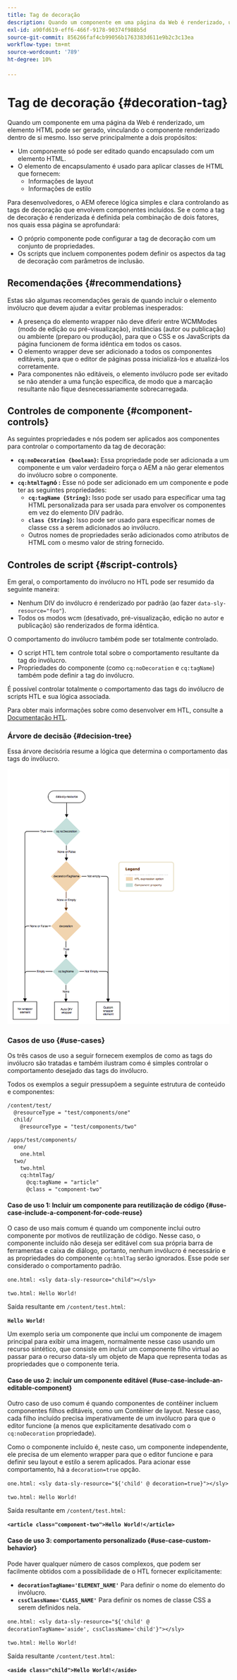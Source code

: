```yaml
---
title: Tag de decoração
description: Quando um componente em uma página da Web é renderizado, um elemento HTML pode ser gerado, vinculando o componente renderizado dentro de si mesmo. Para desenvolvedores, o AEM oferece lógica simples e clara controlando as tags de decoração que envolvem componentes incluídos.
exl-id: a90fd619-eff6-466f-9178-90374f988b5d
source-git-commit: 856266faf4cb99056b1763383d611e9b2c3c13ea
workflow-type: tm+mt
source-wordcount: '789'
ht-degree: 10%

---
```


# Tag de decoração {#decoration-tag}

Quando um componente em uma página da Web é renderizado, um elemento HTML pode ser gerado, vinculando o componente renderizado dentro de si mesmo. Isso serve principalmente a dois propósitos:

* Um componente só pode ser editado quando encapsulado com um elemento HTML.
* O elemento de encapsulamento é usado para aplicar classes de HTML que fornecem:
   * Informações de layout
   * Informações de estilo

Para desenvolvedores, o AEM oferece lógica simples e clara controlando as tags de decoração que envolvem componentes incluídos. Se e como a tag de decoração é renderizada é definida pela combinação de dois fatores, nos quais essa página se aprofundará:

* O próprio componente pode configurar a tag de decoração com um conjunto de propriedades.
* Os scripts que incluem componentes podem definir os aspectos da tag de decoração com parâmetros de inclusão.

## Recomendações {#recommendations}

Estas são algumas recomendações gerais de quando incluir o elemento invólucro que devem ajudar a evitar problemas inesperados:

* A presença do elemento wrapper não deve diferir entre WCMModes (modo de edição ou pré-visualização), instâncias (autor ou publicação) ou ambiente (preparo ou produção), para que o CSS e os JavaScripts da página funcionem de forma idêntica em todos os casos.
* O elemento wrapper deve ser adicionado a todos os componentes editáveis, para que o editor de páginas possa inicializá-los e atualizá-los corretamente.
* Para componentes não editáveis, o elemento invólucro pode ser evitado se não atender a uma função específica, de modo que a marcação resultante não fique desnecessariamente sobrecarregada.

## Controles de componente {#component-controls}

As seguintes propriedades e nós podem ser aplicados aos componentes para controlar o comportamento da tag de decoração:

* **`cq:noDecoration {boolean}`:** Essa propriedade pode ser adicionada a um componente e um valor verdadeiro força o AEM a não gerar elementos do invólucro sobre o componente.
* **`cq:htmlTag`nó :** Esse nó pode ser adicionado em um componente e pode ter as seguintes propriedades:
   * **`cq:tagName {String}`:** Isso pode ser usado para especificar uma tag HTML personalizada para ser usada para envolver os componentes em vez do elemento DIV padrão.
   * **`class {String}`:** Isso pode ser usado para especificar nomes de classe css a serem adicionados ao invólucro.
   * Outros nomes de propriedades serão adicionados como atributos de HTML com o mesmo valor de string fornecido.

## Controles de script {#script-controls}

Em geral, o comportamento do invólucro no HTL pode ser resumido da seguinte maneira:

* Nenhum DIV do invólucro é renderizado por padrão (ao fazer `data-sly-resource="foo"`).
* Todos os modos wcm (desativado, pré-visualização, edição no autor e publicação) são renderizados de forma idêntica.

O comportamento do invólucro também pode ser totalmente controlado.

* O script HTL tem controle total sobre o comportamento resultante da tag do invólucro.
* Propriedades do componente (como `cq:noDecoration` e `cq:tagName`) também pode definir a tag do invólucro.

É possível controlar totalmente o comportamento das tags do invólucro de scripts HTL e sua lógica associada.

Para obter mais informações sobre como desenvolver em HTL, consulte a [Documentação HTL](https://experienceleague.adobe.com/docs/experience-manager-htl/using/overview.html?lang=pt-BR).

### Árvore de decisão {#decision-tree}

Essa árvore decisória resume a lógica que determina o comportamento das tags do invólucro.

![Árvore de decisão](assets/decoration-tag-decision-tree.png)

### Casos de uso {#use-cases}

Os três casos de uso a seguir fornecem exemplos de como as tags do invólucro são tratadas e também ilustram como é simples controlar o comportamento desejado das tags do invólucro.

Todos os exemplos a seguir pressupõem a seguinte estrutura de conteúdo e componentes:

```
/content/test/
  @resourceType = "test/components/one"
  child/
    @resourceType = "test/components/two"
```

```
/apps/test/components/
  one/
    one.html
  two/
    two.html
    cq:htmlTag/
      @cq:tagName = "article"
      @class = "component-two"
```

#### Caso de uso 1: Incluir um componente para reutilização de código {#use-case-include-a-component-for-code-reuse}

O caso de uso mais comum é quando um componente inclui outro componente por motivos de reutilização de código. Nesse caso, o componente incluído não deseja ser editável com sua própria barra de ferramentas e caixa de diálogo, portanto, nenhum invólucro é necessário e as propriedades do componente `cq:htmlTag` serão ignorados. Esse pode ser considerado o comportamento padrão.

`one.html: <sly data-sly-resource="child"></sly>`

`two.html: Hello World!`

Saída resultante em `/content/test.html`:

**`Hello World!`**

Um exemplo seria um componente que inclui um componente de imagem principal para exibir uma imagem, normalmente nesse caso usando um recurso sintético, que consiste em incluir um componente filho virtual ao passar para o recurso data-sly um objeto de Mapa que representa todas as propriedades que o componente teria.

#### Caso de uso 2: incluir um componente editável {#use-case-include-an-editable-component}

Outro caso de uso comum é quando componentes de contêiner incluem componentes filhos editáveis, como um Contêiner de layout. Nesse caso, cada filho incluído precisa imperativamente de um invólucro para que o editor funcione (a menos que explicitamente desativado com o `cq:noDecoration` propriedade).

Como o componente incluído é, neste caso, um componente independente, ele precisa de um elemento wrapper para que o editor funcione e para definir seu layout e estilo a serem aplicados. Para acionar esse comportamento, há a `decoration=true` opção.

`one.html: <sly data-sly-resource="${'child' @ decoration=true}"></sly>`

`two.html: Hello World!`

Saída resultante em `/content/test.html`:

**`<article class="component-two">Hello World!</article>`**

#### Caso de uso 3: comportamento personalizado {#use-case-custom-behavior}

Pode haver qualquer número de casos complexos, que podem ser facilmente obtidos com a possibilidade de o HTL fornecer explicitamente:

* **`decorationTagName='ELEMENT_NAME'`** Para definir o nome do elemento do invólucro.
* **`cssClassName='CLASS_NAME'`** Para definir os nomes de classe CSS a serem definidos nela.

`one.html: <sly data-sly-resource="${'child' @ decorationTagName='aside', cssClassName='child'}"></sly>`

`two.html: Hello World!`

Saída resultante `/content/test.html`:

**`<aside class="child">Hello World!</aside>`**
